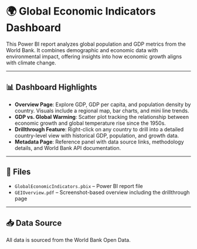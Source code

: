 # 🌍 Global Economic Indicators Dashboard

This Power BI report analyzes global population and GDP metrics from the World Bank. It combines demographic and economic data with environmental impact, offering insights into how economic growth aligns with climate change.

---

## 📊 Dashboard Highlights

- **Overview Page**: Explore GDP, GDP per capita, and population density by country. Visuals include a regional map, bar charts, and mini line trends.
- **GDP vs. Global Warming**: Scatter plot tracking the relationship between economic growth and global temperature rise since the 1950s.
- **Drillthrough Feature**: Right-click on any country to drill into a detailed country-level view with historical GDP, population, and growth data.
- **Metadata Page**: Reference panel with data source links, methodology details, and World Bank API documentation.

---

## 📁 Files

- `GlobalEconomicIndicators.pbix` – Power BI report file
- `GEIOverview.pdf` – Screenshot-based overview including the drillthrough page

---

## 📥 Data Source

All data is sourced from the World Bank Open Data.